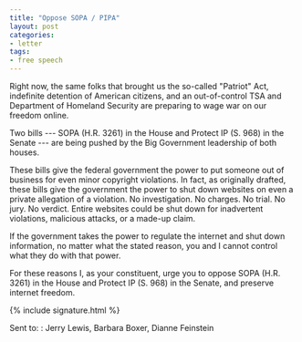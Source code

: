 ```yaml
---
title: "Oppose SOPA / PIPA"
layout: post
categories:
- letter
tags:
- free speech
---
```


Right now, the same folks that brought us the so-called "Patriot" Act, indefinite detention of American citizens, and an out-of-control TSA and Department of Homeland Security are preparing to wage war on our freedom online.

Two bills --- SOPA (H.R. 3261) in the House and Protect IP (S. 968) in the Senate --- are being pushed by the Big Government leadership of both houses.

These bills give the federal government the power to put someone out of business for even minor copyright violations. In fact, as originally drafted, these bills give the government the power to shut down websites on even a private allegation of a violation. No investigation. No charges. No trial. No jury. No verdict. Entire websites could be shut down for inadvertent violations, malicious attacks, or a made-up claim.

If the government takes the power to regulate the internet and shut down information, no matter what the stated reason, you and I cannot control what they do with that power.

For these reasons I, as your constituent, urge you to oppose SOPA (H.R. 3261) in the House and Protect IP (S. 968) in the Senate, and preserve internet freedom.

{% include signature.html %}

Sent to:
: Jerry Lewis, Barbara Boxer, Dianne Feinstein
